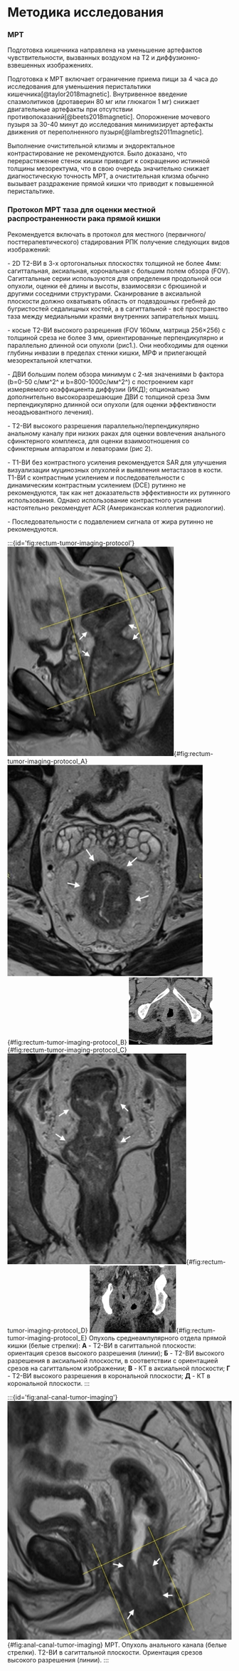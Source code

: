 # Методика исследования

### МРТ

Подготовка кишечника направлена на уменьшение артефактов чувствительности, вызванных воздухом на Т2 и диффузионно-взвешенных изображениях.

Подготовка к МРТ включает ограничение приема пищи за 4 часа до исследования для уменьшения перистальтики кишечника[@taylor2018magnetic]. Внутривенное введение спазмолитиков (дротаверин 80 мг или глюкагон 1 мг) снижает двигательные артефакты при отсутствии противопоказаний[@beets2018magnetic]. Опорожнение мочевого пузыря за 30-40 минут до исследования минимизирует артефакты движения от переполненного пузыря[@lambregts2011magnetic].

Выполнение очистительной клизмы и эндоректальное контрастирование не рекомендуются. Было доказано, что перерастяжение стенок кишки приводит к сокращению истинной толщины мезоректума, что в свою очередь значительно снижает диагностическую точность МРТ, а очистительная клизма обычно вызывает раздражение прямой кишки что приводит к повышенной перистальтике.

### Протокол МРТ таза для оценки местной распространенности рака прямой кишки

Рекомендуется включать в протокол для местного (первичного/посттерапевтического) стадирования РПК получение следующих видов изображений:

\- 2D T2-ВИ в 3-х ортогональных плоскостях толщиной не более 4мм: сагиттальная, аксиальная, корональная с большим полем обзора (FOV). Сагиттальные серии используются для определения продольной оси опухоли, оценки её длины и высоты, взаимосвязи с брюшиной и другими соседними структурами. Сканирование в аксиальной плоскости должно охватывать область от подвздошных гребней до бугристостей седалищных костей, а в сагиттальной - всё пространство таза между медиальными краями внутренних запирательных мышц.

\- косые Т2-ВИ высокого разрешения (FOV 160мм, матрица 256×256) с толщиной среза не более 3 мм, ориентированные перпендикулярно и параллельно длинной оси опухоли (рис1.). Они необходимы для оценки глубины инвазии в пределах стенки кишки, МРФ и прилегающей мезоректальной клетчатки.

\- ДВИ большим полем обзора минимум с 2-мя значениями b фактора (b=0-50 с/мм^2^ и b=800-1000с/мм^2^) с построением карт измеряемого коэффициента диффузии (ИКД); опционально дополнительно высокоразрешающие ДВИ с толщиной среза 3мм перпендикулярно длинной оси опухоли (для оценки эффективности неоадъювантного лечения).

\- Т2-ВИ высокого разрешения параллельно/перпендикулярно анальному каналу при низких раках для оценки вовлечения анального сфинктерного комплекса, для оценки взаимоотношения со сфинктерным аппаратом и леваторами (рис 2).

\- Т1-ВИ без контрастного усиления рекомендуется SAR для улучшения визуализации муцинозных опухолей и выявления метастазов в кости. Т1-ВИ с контрастным усилением и последовательности с динамическим контрастным усилением (DCE) рутинно не рекомендуются, так как нет доказательств эффективности их рутинного использования. Однако использование контрастного усиления настоятельно рекомендует ACR (Американская коллегия радиологии).

\- Последовательности с подавлением сигнала от жира рутинно не рекомендуются.

:::{id='fig:rectum-tumor-imaging-protocol'}
![Т2-ВИ в сагиттальной плоскости](./img/methodology/fig1/image23.png){#fig:rectum-tumor-imaging-protocol_A}
![Т2-ВИ высокого разрешения в аксиальной плоскости](./img/methodology/fig1/image26.png){#fig:rectum-tumor-imaging-protocol_B}
![КТ в аксиальной плоскости](./img/methodology/fig1/image2.png){#fig:rectum-tumor-imaging-protocol_C}
![Т2-ВИ высокого разрешения в корональной плоскости](./img/methodology/fig1/image5.png){#fig:rectum-tumor-imaging-protocol_D}
![КТ в корональной плоскости](./img/methodology/fig1/image29.png){#fig:rectum-tumor-imaging-protocol_E}
Опухоль среднеампулярного отдела прямой кишки (белые стрелки): **А** - Т2-ВИ в сагиттальной плоскости: ориентация срезов высокого разрешения (линии); **Б** - Т2-ВИ высокого разрешения в аксиальной плоскости, в соответствии с ориентацией срезов на сагиттальном изображении; **В** - КТ в аксиальной плоскости; **Г** - Т2-ВИ высокого разрешения в корональной плоскости; **Д** - КТ в корональной плоскости.
:::

:::{id='fig:anal-canal-tumor-imaging'}
![МРТ. Опухоль анального канала](./img/methodology/fig2/image16.png){#fig:anal-canal-tumor-imaging}
МРТ. Опухоль анального канала (белые стрелки). Т2-ВИ в сагиттальной плоскости. Ориентация срезов высокого разрешения (линии).
:::

